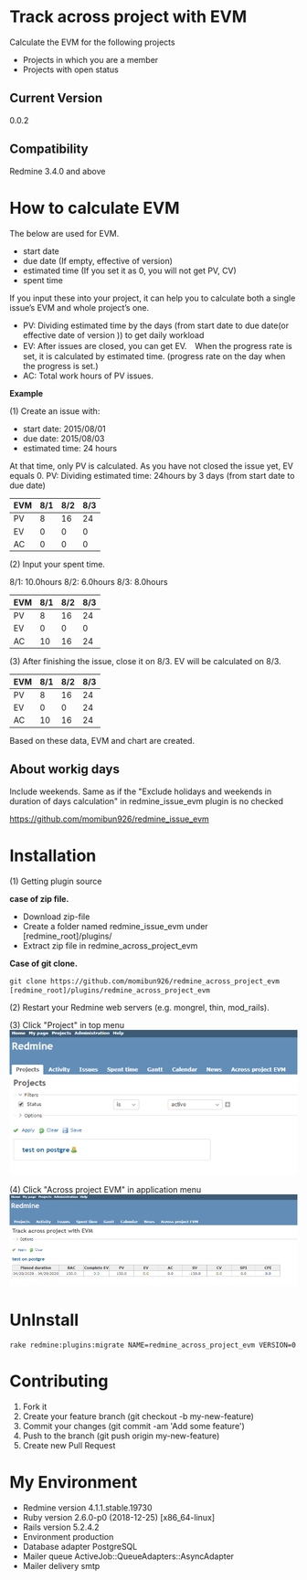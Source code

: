 # Track across project with EVM
Calculate the EVM for the following projects
* Projects in which you are a member
* Projects with open status

## Current Version
0.0.2

## Compatibility
Redmine 3.4.0 and above

# How to calculate EVM
The below are used for EVM.

* start date
* due date (If empty, effective of version)
* estimated time (If you set it as 0, you will not get PV, CV)
* spent time

If you input these into your project, it can help you to calculate both a single issue’s EVM and whole project’s one.

* PV: Dividing estimated time by the days (from start date to due date(or effective date of version )) to get daily workload
* EV: After issues are closed, you can get EV.　When the progress rate is set, it is calculated by estimated time. (progress rate on the day when the progress is set.)
* AC: Total work hours of PV issues.

**Example**

(1) Create an issue with:

* start date:  2015/08/01
* due date:  2015/08/03
* estimated time: 24 hours

At that time, only PV is calculated. As you have not closed the issue yet, EV equals 0.
PV: Dividing estimated time: 24hours by 3 days (from start date to due date)

| EVM | 8/1 | 8/2 | 8/3 |
| --- | --- | --- | --- |
| PV  | 8   | 16  | 24  |
| EV  | 0   | 0   | 0   |
| AC  | 0   | 0   | 0   |

(2) Input your spent time.

8/1: 10.0hours  8/2: 6.0hours 8/3: 8.0hours

| EVM | 8/1 | 8/2 | 8/3 |
| --- | --- | --- | --- |
| PV  | 8   | 16  | 24  |
| EV  | 0   | 0   | 0   |
| AC  | 10  | 16  | 24  |

(3) After finishing the issue, close it on 8/3. EV will be calculated on 8/3.

| EVM | 8/1 | 8/2 | 8/3 |
| --- | --- | --- | --- |
| PV  | 8   | 16  | 24  |
| EV  | 0   | 0   | 24  |
| AC  | 10  | 16  | 24  |

Based on these data, EVM and chart are created.

## About workig days
Include weekends.
Same as if the "Exclude holidays and weekends in duration of days calculation" in redmine_issue_evm plugin is no checked

https://github.com/momibun926/redmine_issue_evm

# Installation
(1) Getting plugin source

**case of zip file.**

* Download zip-file
* Create a folder named redmine_issue_evm under [redmine_root]/plugins/
* Extract zip file in redmine_across_project_evm

**Case of git clone.**

```
git clone https://github.com/momibun926/redmine_across_project_evm [redmine_root]/plugins/redmine_across_project_evm
```

(2) Restart your Redmine web servers (e.g. mongrel, thin, mod_rails).

(3) Click "Project" in top menu
![sample screenshot](./images/screenshot01.png "topmenu")

(4) Click "Across project EVM" in application menu
![sample screenshot](./images/screenshot02.png "Application menu")

# UnInstall
```
rake redmine:plugins:migrate NAME=redmine_across_project_evm VERSION=0
```

# Contributing
1. Fork it
2. Create your feature branch (git checkout -b my-new-feature)
3. Commit your changes (git commit -am 'Add some feature')
4. Push to the branch (git push origin my-new-feature)
5. Create new Pull Request

# My Environment
*  Redmine version                4.1.1.stable.19730
*  Ruby version                   2.6.0-p0 (2018-12-25) [x86_64-linux]
*  Rails version                  5.2.4.2
*  Environment                    production
*  Database adapter               PostgreSQL
*  Mailer queue                   ActiveJob::QueueAdapters::AsyncAdapter
*  Mailer delivery                smtp

